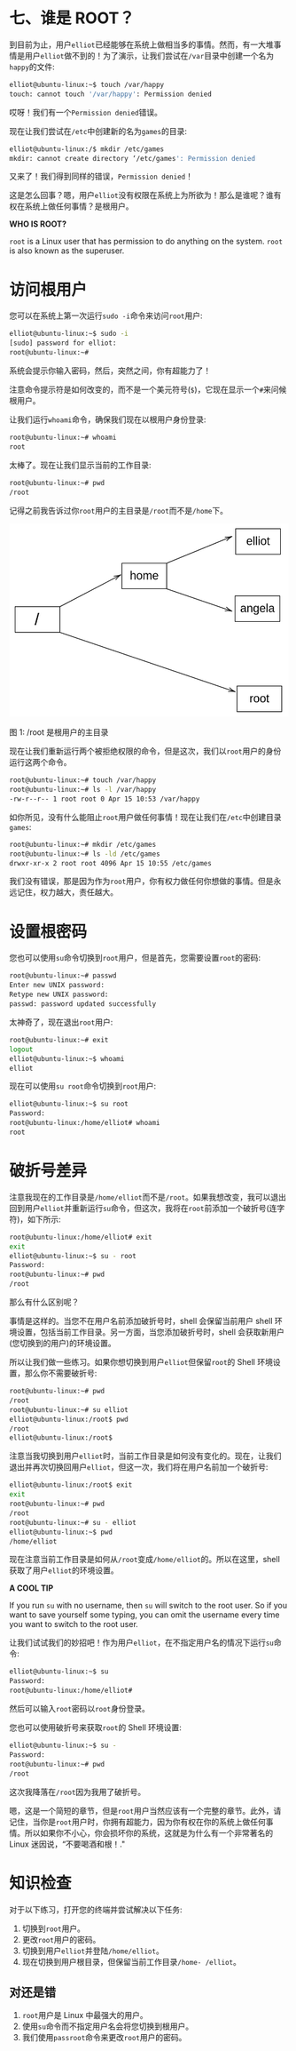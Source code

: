 # 七、谁是 ROOT？

到目前为止，用户`elliot`已经能够在系统上做相当多的事情。然而，有一大堆事情是用户`elliot`做不到的！为了演示，让我们尝试在`/var`目录中创建一个名为`happy`的文件:

```sh
elliot@ubuntu-linux:~$ touch /var/happy
touch: cannot touch '/var/happy': Permission denied
```

哎呀！我们有一个`Permission denied`错误。

现在让我们尝试在`/etc`中创建新的名为`games`的目录:

```sh
elliot@ubuntu-linux:/$ mkdir /etc/games
mkdir: cannot create directory ‘/etc/games': Permission denied
```

又来了！我们得到同样的错误，`Permission denied`！

这是怎么回事？嗯，用户`elliot`没有权限在系统上为所欲为！那么是谁呢？谁有权在系统上做任何事情？是根用户。

**WHO IS ROOT?**

`root` is a Linux user that has permission to do anything on the system. `root` is also known as the superuser.

# 访问根用户

您可以在系统上第一次运行`sudo -i`命令来访问`root`用户:

```sh
elliot@ubuntu-linux:~$ sudo -i
[sudo] password for elliot:
root@ubuntu-linux:~#
```

系统会提示你输入密码，然后，突然之间，你有超能力了！

注意命令提示符是如何改变的，而不是一个美元符号(`$`)，它现在显示一个`#`来问候根用户。

让我们运行`whoami`命令，确保我们现在以根用户身份登录:

```sh
root@ubuntu-linux:~# whoami 
root
```

太棒了。现在让我们显示当前的工作目录:

```sh
root@ubuntu-linux:~# pwd
/root
```

记得之前我告诉过你`root`用户的主目录是`/root`而不是`/home`下。

![](img/f5edc3f1-29b6-486b-b355-08e82f6ca86d.png)

图 1: /root 是根用户的主目录

现在让我们重新运行两个被拒绝权限的命令，但是这次，我们以`root`用户的身份运行这两个命令。

```sh
root@ubuntu-linux:~# touch /var/happy 
root@ubuntu-linux:~# ls -l /var/happy
-rw-r--r-- 1 root root 0 Apr 15 10:53 /var/happy
```

如你所见，没有什么能阻止`root`用户做任何事情！现在让我们在`/etc`中创建目录`games`:

```sh
root@ubuntu-linux:~# mkdir /etc/games 
root@ubuntu-linux:~# ls -ld /etc/games
drwxr-xr-x 2 root root 4096 Apr 15 10:55 /etc/games
```

我们没有错误，那是因为作为`root`用户，你有权力做任何你想做的事情。但是永远记住，权力越大，责任越大。

# 设置根密码

您也可以使用`su`命令切换到`root`用户，但是首先，您需要设置`root`的密码:

```sh
root@ubuntu-linux:~# passwd 
Enter new UNIX password:
Retype new UNIX password:
passwd: password updated successfully
```

太神奇了，现在退出`root`用户:

```sh
root@ubuntu-linux:~# exit 
logout
elliot@ubuntu-linux:~$ whoami 
elliot
```

现在可以使用`su root`命令切换到`root`用户:

```sh
elliot@ubuntu-linux:~$ su root 
Password:
root@ubuntu-linux:/home/elliot# whoami 
root
```

# 破折号差异

注意我现在的工作目录是`/home/elliot`而不是`/root`。如果我想改变，我可以退出回到用户`elliot`并重新运行`su`命令，但这次，我将在`root`前添加一个破折号(连字符)，如下所示:

```sh
root@ubuntu-linux:/home/elliot# exit 
exit
elliot@ubuntu-linux:~$ su - root 
Password:
root@ubuntu-linux:~# pwd
/root
```

那么有什么区别呢？

事情是这样的。当您不在用户名前添加破折号时，shell 会保留当前用户 shell 环境设置，包括当前工作目录。另一方面，当您添加破折号时，shell 会获取新用户(您切换到的用户)的环境设置。

所以让我们做一些练习。如果你想切换到用户`elliot`但保留`root`的 Shell 环境设置，那么你不需要破折号:

```sh
root@ubuntu-linux:~# pwd
/root
root@ubuntu-linux:~# su elliot 
elliot@ubuntu-linux:/root$ pwd
/root
elliot@ubuntu-linux:/root$
```

注意当我切换到用户`elliot`时，当前工作目录是如何没有变化的。现在，让我们退出并再次切换回用户`elliot`，但这一次，我们将在用户名前加一个破折号:

```sh
elliot@ubuntu-linux:/root$ exit 
exit
root@ubuntu-linux:~# pwd
/root
root@ubuntu-linux:~# su - elliot 
elliot@ubuntu-linux:~$ pwd
/home/elliot
```

现在注意当前工作目录是如何从`/root`变成`/home/elliot`的。所以在这里，shell 获取了用户`elliot`的环境设置。

**A COOL TIP**

If you run `su` with no username, then `su` will switch to the root user. So if you want to save yourself some typing, you can omit the username every time you want to switch to the root user.

让我们试试我们的妙招吧！作为用户`elliot`，在不指定用户名的情况下运行`su`命令:

```sh
elliot@ubuntu-linux:~$ su 
Password:
root@ubuntu-linux:/home/elliot#
```

然后可以输入`root`密码以`root`身份登录。

您也可以使用破折号来获取`root`的 Shell 环境设置:

```sh
elliot@ubuntu-linux:~$ su - 
Password:
root@ubuntu-linux:~# pwd
/root
```

这次我降落在`/root`因为我用了破折号。

嗯，这是一个简短的章节，但是`root`用户当然应该有一个完整的章节。此外，请记住，当你是`root`用户时，你拥有超能力，因为你有权在你的系统上做任何事情。所以如果你不小心，你会损坏你的系统，这就是为什么有一个非常著名的 Linux 迷因说，“不要喝酒和根！."

# 知识检查

对于以下练习，打开您的终端并尝试解决以下任务:

1.  切换到`root`用户。
2.  更改`root`用户的密码。
3.  切换到用户`elliot`并登陆`/home/elliot`。
4.  现在切换到用户根目录，但保留当前工作目录`/home- /elliot`。

## 对还是错

1.  `root`用户是 Linux 中最强大的用户。
2.  使用`su`命令而不指定用户名会将您切换到根用户。
3.  我们使用`passroot`命令来更改`root`用户的密码。